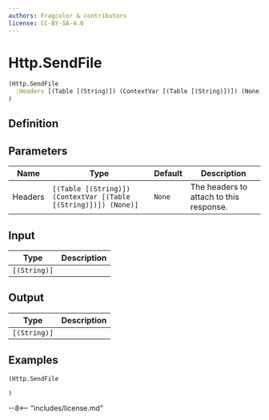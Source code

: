 ```yaml
---
authors: Fragcolor & contributors
license: CC-BY-SA-4.0
---
```



# Http.SendFile

```clojure
(Http.SendFile
  :Headers [(Table [(String)]) (ContextVar [(Table [(String)])]) (None)]
)
```


## Definition




## Parameters

| Name | Type | Default | Description |
|------|------|---------|-------------|
| Headers | `[(Table [(String)]) (ContextVar [(Table [(String)])]) (None)]` | `None` | The headers to attach to this response. |


## Input

| Type | Description |
|------|-------------|
| `[(String)]` |  |


## Output

| Type | Description |
|------|-------------|
| `[(String)]` |  |


## Examples

```clojure
(Http.SendFile

)
```


--8<-- "includes/license.md"
